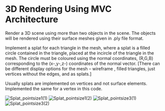 #  3D Rendering Using MVC Architecture

Render a 3D scene using more than two objects in the scene. The objects will be rendered using their surface
meshes given in .ply file format.

Implement a splat for each triangle in the mesh, where a splat is a filled circle contained in the
triangle, placed at the incircle of the triangle in the mesh. The circle must be coloured using the
normal coordinates, (R,G,B) corresponding to the (x-,y-,z-) coordinates of the normal vector. [There
can be different display options for the mesh – wireframe , filled triangles, just vertices without the
edges, and as splats.]

Usually splats are implemented on vertices and not surface elements. Implemented the same for a vertex in this code.

![Splat_pointsize1(1)](https://user-images.githubusercontent.com/24211929/54107096-30bda580-43fe-11e9-8c28-a2104475c135.png)
![Splat_pointsize1(2)](https://user-images.githubusercontent.com/24211929/54107098-30bda580-43fe-11e9-8577-9fe07767bec9.png)
![Splat_pointsize3(1)](https://user-images.githubusercontent.com/24211929/54107099-30bda580-43fe-11e9-8c6b-90e5ef877cc4.png)
![Splat_pointsize3(2)](https://user-images.githubusercontent.com/24211929/54107102-31563c00-43fe-11e9-940b-026f6a1fe9f7.png)
